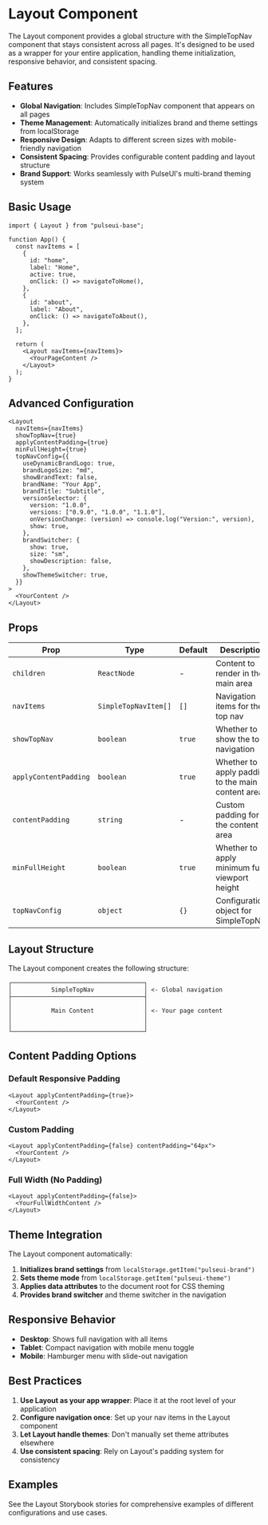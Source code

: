 # Layout Component

The Layout component provides a global structure with the SimpleTopNav component that stays consistent across all pages. It's designed to be used as a wrapper for your entire application, handling theme initialization, responsive behavior, and consistent spacing.

## Features

- **Global Navigation**: Includes SimpleTopNav component that appears on all pages
- **Theme Management**: Automatically initializes brand and theme settings from localStorage
- **Responsive Design**: Adapts to different screen sizes with mobile-friendly navigation
- **Consistent Spacing**: Provides configurable content padding and layout structure
- **Brand Support**: Works seamlessly with PulseUI's multi-brand theming system

## Basic Usage

```tsx
import { Layout } from "pulseui-base";

function App() {
  const navItems = [
    {
      id: "home",
      label: "Home",
      active: true,
      onClick: () => navigateToHome(),
    },
    {
      id: "about",
      label: "About",
      onClick: () => navigateToAbout(),
    },
  ];

  return (
    <Layout navItems={navItems}>
      <YourPageContent />
    </Layout>
  );
}
```

## Advanced Configuration

```tsx
<Layout
  navItems={navItems}
  showTopNav={true}
  applyContentPadding={true}
  minFullHeight={true}
  topNavConfig={{
    useDynamicBrandLogo: true,
    brandLogoSize: "md",
    showBrandText: false,
    brandName: "Your App",
    brandTitle: "Subtitle",
    versionSelector: {
      version: "1.0.0",
      versions: ["0.9.0", "1.0.0", "1.1.0"],
      onVersionChange: (version) => console.log("Version:", version),
      show: true,
    },
    brandSwitcher: {
      show: true,
      size: "sm",
      showDescription: false,
    },
    showThemeSwitcher: true,
  }}
>
  <YourContent />
</Layout>
```

## Props

| Prop                  | Type                 | Default | Description                                       |
| --------------------- | -------------------- | ------- | ------------------------------------------------- |
| `children`            | `ReactNode`          | -       | Content to render in the main area                |
| `navItems`            | `SimpleTopNavItem[]` | `[]`    | Navigation items for the top nav                  |
| `showTopNav`          | `boolean`            | `true`  | Whether to show the top navigation                |
| `applyContentPadding` | `boolean`            | `true`  | Whether to apply padding to the main content area |
| `contentPadding`      | `string`             | -       | Custom padding for the content area               |
| `minFullHeight`       | `boolean`            | `true`  | Whether to apply minimum full viewport height     |
| `topNavConfig`        | `object`             | `{}`    | Configuration object for SimpleTopNav             |

## Layout Structure

The Layout component creates the following structure:

```
┌─────────────────────────────────────┐
│           SimpleTopNav              │ <- Global navigation
├─────────────────────────────────────┤
│                                     │
│           Main Content              │ <- Your page content
│                                     │
│                                     │
└─────────────────────────────────────┘
```

## Content Padding Options

### Default Responsive Padding

```tsx
<Layout applyContentPadding={true}>
  <YourContent />
</Layout>
```

### Custom Padding

```tsx
<Layout applyContentPadding={false} contentPadding="64px">
  <YourContent />
</Layout>
```

### Full Width (No Padding)

```tsx
<Layout applyContentPadding={false}>
  <YourFullWidthContent />
</Layout>
```

## Theme Integration

The Layout component automatically:

1. **Initializes brand settings** from `localStorage.getItem("pulseui-brand")`
2. **Sets theme mode** from `localStorage.getItem("pulseui-theme")`
3. **Applies data attributes** to the document root for CSS theming
4. **Provides brand switcher** and theme switcher in the navigation

## Responsive Behavior

- **Desktop**: Shows full navigation with all items
- **Tablet**: Compact navigation with mobile menu toggle
- **Mobile**: Hamburger menu with slide-out navigation

## Best Practices

1. **Use Layout as your app wrapper**: Place it at the root level of your application
2. **Configure navigation once**: Set up your nav items in the Layout component
3. **Let Layout handle themes**: Don't manually set theme attributes elsewhere
4. **Use consistent spacing**: Rely on Layout's padding system for consistency

## Examples

See the Layout Storybook stories for comprehensive examples of different configurations and use cases.
